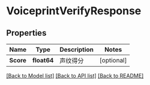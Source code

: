 # VoiceprintVerifyResponse

## Properties
Name | Type | Description | Notes
------------ | ------------- | ------------- | -------------
**Score** | **float64** | 声纹得分 | [optional] 

[[Back to Model list]](../README.md#documentation-for-models) [[Back to API list]](../README.md#documentation-for-api-endpoints) [[Back to README]](../README.md)


